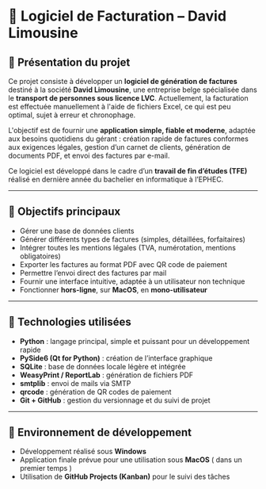 # 💼 Logiciel de Facturation – David Limousine

## 🧾 Présentation du projet

Ce projet consiste à développer un **logiciel de génération de factures** destiné à la société **David Limousine**, une entreprise belge spécialisée dans le **transport de personnes sous licence LVC**. Actuellement, la facturation est effectuée manuellement à l'aide de fichiers Excel, ce qui est peu optimal, sujet à erreur et chronophage.  

L'objectif est de fournir une **application simple, fiable et moderne**, adaptée aux besoins quotidiens du gérant : création rapide de factures conformes aux exigences légales, gestion d’un carnet de clients, génération de documents PDF, et envoi des factures par e-mail.

Ce logiciel est développé dans le cadre d’un **travail de fin d’études (TFE)** réalisé en dernière année du bachelier en informatique à l’EPHEC.

---

## 🎯 Objectifs principaux

- Gérer une base de données clients
- Générer différents types de factures (simples, détaillées, forfaitaires)
- Intégrer toutes les mentions légales (TVA, numérotation, mentions obligatoires)
- Exporter les factures au format PDF avec QR code de paiement
- Permettre l’envoi direct des factures par mail
- Fournir une interface intuitive, adaptée à un utilisateur non technique
- Fonctionner **hors-ligne**, sur **MacOS**, en **mono-utilisateur**

---

## 🧰 Technologies utilisées

- **Python** : langage principal, simple et puissant pour un développement rapide
- **PySide6 (Qt for Python)** : création de l’interface graphique
- **SQLite** : base de données locale légère et intégrée
- **WeasyPrint / ReportLab** : génération de fichiers PDF
- **smtplib** : envoi de mails via SMTP
- **qrcode** : génération de QR codes de paiement
- **Git + GitHub** : gestion du versionnage et du suivi de projet

---

## 🔧 Environnement de développement

- Développement réalisé sous **Windows**
- Application finale prévue pour une utilisation sous **MacOS** ( dans un premier temps )
- Utilisation de **GitHub Projects (Kanban)** pour le suivi des tâches

